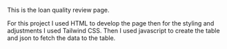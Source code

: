 This is the loan quality review page.

For this project I used HTML to develop the page then for the styling and adjustments I used Tailwind CSS. Then I used javascript to create the table and json to fetch the data to the table.
